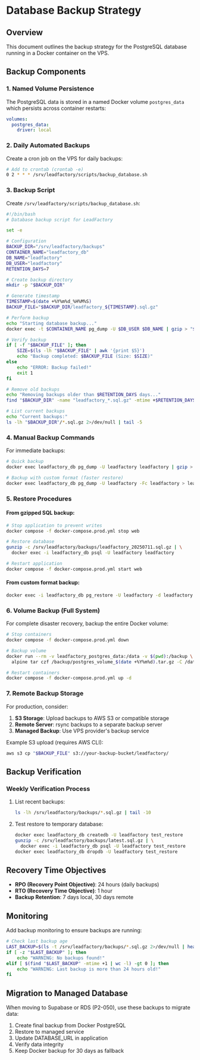 # Database Backup Strategy

## Overview

This document outlines the backup strategy for the PostgreSQL database running in a Docker container on the VPS.

## Backup Components

### 1. Named Volume Persistence

The PostgreSQL data is stored in a named Docker volume `postgres_data` which persists across container restarts:

```yaml
volumes:
  postgres_data:
    driver: local
```

### 2. Daily Automated Backups

Create a cron job on the VPS for daily backups:

```bash
# Add to crontab (crontab -e)
0 2 * * * /srv/leadfactory/scripts/backup_database.sh
```

### 3. Backup Script

Create `/srv/leadfactory/scripts/backup_database.sh`:

```bash
#!/bin/bash
# Database backup script for LeadFactory

set -e

# Configuration
BACKUP_DIR="/srv/leadfactory/backups"
CONTAINER_NAME="leadfactory_db"
DB_NAME="leadfactory"
DB_USER="leadfactory"
RETENTION_DAYS=7

# Create backup directory
mkdir -p "$BACKUP_DIR"

# Generate timestamp
TIMESTAMP=$(date +%Y%m%d_%H%M%S)
BACKUP_FILE="$BACKUP_DIR/leadfactory_${TIMESTAMP}.sql.gz"

# Perform backup
echo "Starting database backup..."
docker exec -t $CONTAINER_NAME pg_dump -U $DB_USER $DB_NAME | gzip > "$BACKUP_FILE"

# Verify backup
if [ -f "$BACKUP_FILE" ]; then
    SIZE=$(ls -lh "$BACKUP_FILE" | awk '{print $5}')
    echo "Backup completed: $BACKUP_FILE (Size: $SIZE)"
else
    echo "ERROR: Backup failed!"
    exit 1
fi

# Remove old backups
echo "Removing backups older than $RETENTION_DAYS days..."
find "$BACKUP_DIR" -name "leadfactory_*.sql.gz" -mtime +$RETENTION_DAYS -delete

# List current backups
echo "Current backups:"
ls -lh "$BACKUP_DIR"/*.sql.gz 2>/dev/null | tail -5
```

### 4. Manual Backup Commands

For immediate backups:

```bash
# Quick backup
docker exec leadfactory_db pg_dump -U leadfactory leadfactory | gzip > leadfactory_$(date +%Y%m%d).sql.gz

# Backup with custom format (faster restore)
docker exec leadfactory_db pg_dump -U leadfactory -Fc leadfactory > leadfactory_$(date +%Y%m%d).dump
```

### 5. Restore Procedures

#### From gzipped SQL backup:
```bash
# Stop application to prevent writes
docker compose -f docker-compose.prod.yml stop web

# Restore database
gunzip -c /srv/leadfactory/backups/leadfactory_20250711.sql.gz | \
  docker exec -i leadfactory_db psql -U leadfactory leadfactory

# Restart application
docker compose -f docker-compose.prod.yml start web
```

#### From custom format backup:
```bash
docker exec -i leadfactory_db pg_restore -U leadfactory -d leadfactory < leadfactory_20250711.dump
```

### 6. Volume Backup (Full System)

For complete disaster recovery, backup the entire Docker volume:

```bash
# Stop containers
docker compose -f docker-compose.prod.yml down

# Backup volume
docker run --rm -v leadfactory_postgres_data:/data -v $(pwd):/backup \
  alpine tar czf /backup/postgres_volume_$(date +%Y%m%d).tar.gz -C /data .

# Restart containers
docker compose -f docker-compose.prod.yml up -d
```

### 7. Remote Backup Storage

For production, consider:

1. **S3 Storage**: Upload backups to AWS S3 or compatible storage
2. **Remote Server**: rsync backups to a separate backup server
3. **Managed Backup**: Use VPS provider's backup service

Example S3 upload (requires AWS CLI):
```bash
aws s3 cp "$BACKUP_FILE" s3://your-backup-bucket/leadfactory/
```

## Backup Verification

### Weekly Verification Process

1. List recent backups:
   ```bash
   ls -lh /srv/leadfactory/backups/*.sql.gz | tail -10
   ```

2. Test restore to temporary database:
   ```bash
   docker exec leadfactory_db createdb -U leadfactory test_restore
   gunzip -c /srv/leadfactory/backups/latest.sql.gz | \
     docker exec -i leadfactory_db psql -U leadfactory test_restore
   docker exec leadfactory_db dropdb -U leadfactory test_restore
   ```

## Recovery Time Objectives

- **RPO (Recovery Point Objective)**: 24 hours (daily backups)
- **RTO (Recovery Time Objective)**: 1 hour
- **Backup Retention**: 7 days local, 30 days remote

## Monitoring

Add backup monitoring to ensure backups are running:

```bash
# Check last backup age
LAST_BACKUP=$(ls -t /srv/leadfactory/backups/*.sql.gz 2>/dev/null | head -1)
if [ -z "$LAST_BACKUP" ]; then
    echo "WARNING: No backups found!"
elif [ $(find "$LAST_BACKUP" -mtime +1 | wc -l) -gt 0 ]; then
    echo "WARNING: Last backup is more than 24 hours old!"
fi
```

## Migration to Managed Database

When moving to Supabase or RDS (P2-050), use these backups to migrate data:

1. Create final backup from Docker PostgreSQL
2. Restore to managed service
3. Update DATABASE_URL in application
4. Verify data integrity
5. Keep Docker backup for 30 days as fallback